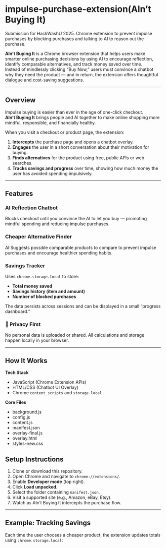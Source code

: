 # impulse-purchase-extension(AIn’t Buying It)
Submission for HackWashU 2025. Chrome extension to prevent impulse purchases by blocking purchases and talking to AI to reason out the purchase.

**AIn’t Buying It** is a Chrome browser extension that helps users make smarter online purchasing decisions by using AI to encourage reflection, identify comparable alternatives, and track money saved over time.  
Instead of mindlessly clicking “Buy Now,” users must convince a chatbot why they need the product — and in return, the extension offers thoughtful dialogue and cost-saving suggestions.

---

## Overview

Impulse buying is easier than ever in the age of one-click checkout.  
**AIn’t Buying It** brings people and AI together to make online shopping more mindful, responsible, and financially healthy.

When you visit a checkout or product page, the extension:
1. **Intercepts** the purchase page and opens a chatbot overlay.  
2. **Engages** the user in a short conversation about their motivation for buying.  
3. **Finds alternatives** for the product using free, public APIs or web searches.  
4. **Tracks savings and progress** over time, showing how much money the user has avoided spending impulsively.

---

## Features

### AI Reflection Chatbot
Blocks checkout until you convince the AI to let you buy — promoting mindful spending and reducing impulse purchases.

### Cheaper Alternative Finder
AI Suggests possible comparable products to compare to prevent impulse purchases and encourage healthier spending habits.

### Savings Tracker
Uses `chrome.storage.local` to store:
- **Total money saved**
- **Savings history (item and amount)**
- **Number of blocked purchases**

The data persists across sessions and can be displayed in a small “progress dashboard.”

### 🧾 Privacy First
No personal data is uploaded or shared. All calculations and storage happen locally in your browser.

---

## How It Works

**Tech Stack**
- JavaScript (Chrome Extension APIs)
- HTML/CSS (Chatbot UI Overlay)
- Chrome `content_scripts` and `storage.local`

**Core Files**
- background.js
- config.js
- content.js
- manifest.json
- overlay-final.js
- overlay.html
- styles-new.css

## Setup Instructions

1. Clone or download this repository.
2. Open Chrome and navigate to `chrome://extensions/`.
3. Enable **Developer mode** (top right).
4. Click **Load unpacked**.
5. Select the folder containing `manifest.json`.
6. Visit a supported site (e.g., Amazon, eBay, Etsy).
7. Watch as AIn’t Buying It intercepts the purchase flow.

---

## Example: Tracking Savings

Each time the user chooses a cheaper product, the extension updates totals using `chrome.storage.local`:


